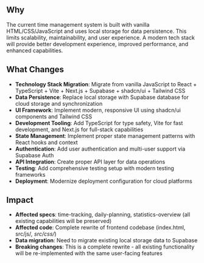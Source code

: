 ## Why
The current time management system is built with vanilla HTML/CSS/JavaScript and uses local storage for data persistence. This limits scalability, maintainability, and user experience. A modern tech stack will provide better development experience, improved performance, and enhanced capabilities.

## What Changes
- **Technology Stack Migration**: Migrate from vanilla JavaScript to React + TypeScript + Vite + Next.js + Supabase + shadcn/ui + Tailwind CSS
- **Data Persistence**: Replace local storage with Supabase database for cloud storage and synchronization
- **UI Framework**: Implement modern, responsive UI using shadcn/ui components and Tailwind CSS
- **Development Tooling**: Add TypeScript for type safety, Vite for fast development, and Next.js for full-stack capabilities
- **State Management**: Implement proper state management patterns with React hooks and context
- **Authentication**: Add user authentication and multi-user support via Supabase Auth
- **API Integration**: Create proper API layer for data operations
- **Testing**: Add comprehensive testing setup with modern testing frameworks
- **Deployment**: Modernize deployment configuration for cloud platforms

## Impact
- **Affected specs**: time-tracking, daily-planning, statistics-overview (all existing capabilities will be preserved)
- **Affected code**: Complete rewrite of frontend codebase (index.html, src/js/*, src/css/*)
- **Data migration**: Need to migrate existing local storage data to Supabase
- **Breaking changes**: This is a complete rewrite - all existing functionality will be re-implemented with the same user-facing features